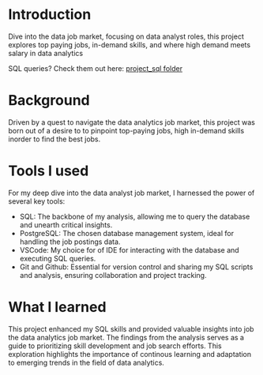# Introduction
 Dive into the data job market, focusing on data analyst roles, this project explores top paying jobs, in-demand skills, and where high demand meets salary in data analytics

 SQL queries? Check them out here: [project_sql folder](/project_sql/)

# Background
Driven by a quest to navigate the data analytics job market, this project was born out of a desire to to pinpoint top-paying jobs, high in-demand skills inorder to find the best jobs.

# Tools I used
For my deep dive into the data analyst job market, I harnessed the power of several key tools:
 - SQL: The backbone of my analysis, allowing me to query the database and unearth critical insights.
  - PostgreSQL: The chosen database management system, ideal for handling the job postings data.
  - VSCode: My choice for of IDE for interacting with the database and executing SQL queries.
  - Git and Github: Essential for version control and sharing my SQL scripts and analysis, ensuring collaboration and project tracking.

# What I learned
This project enhanced my SQL skills and provided valuable insights into job the data analytics job market. The findings from the analysis serves as a guide to prioritizing skill development and job search efforts. This exploration highlights the importance of continous learning and adaptation to emerging trends in the field of data analytics.

